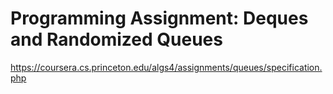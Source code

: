 # Programming Assignment: Deques and Randomized Queues

https://coursera.cs.princeton.edu/algs4/assignments/queues/specification.php

